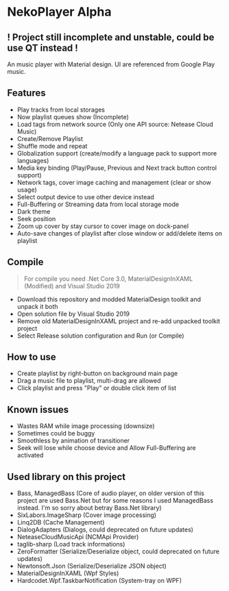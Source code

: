 # NekoPlayer Alpha
## ! Project still incomplete and unstable, could be use QT instead !

An music player with Material design. 
UI are referenced from Google Play music.

## Features
* Play tracks from local storages
* Now playlist queues show (Incomplete)
* Load tags from network source (Only one API source: Netease Cloud Music)
* Create/Remove Playlist
* Shuffle mode and repeat
* Globalization support (create/modify a language pack to support more languages)
* Media key binding (Play/Pause, Previous and Next track button control support)
* Network tags, cover image caching and management (clear or show usage)
* Select output device to use other device instead
* Full-Buffering or Streaming data from local storage mode
* Dark theme
* Seek position
* Zoom up cover by stay cursor to cover image on dock-panel
* Auto-save changes of playlist after close window or add/delete items on playlist

## Compile
> For compile you need .Net Core 3.0, MaterialDesignInXAML (Modified) and Visual Studio 2019
- Download this repository and modded MaterialDesign toolkit and unpack it both
- Open solution file by Visual Studio 2019
- Remove old MaterialDesignInXAML project and re-add unpacked toolkit project
- Select Release solution configuration and Run (or Compile)

## How to use
- Create playlist by right-button on background main page
- Drag a music file to playlist, multi-drag are allowed
- Click playlist and press "Play" or double click item of list

## Known issues
- Wastes RAM while image processing (downsize)
- Sometimes could be buggy
- Smoothless by animation of transitioner
- Seek will lose while choose device and Allow Full-Buffering are activated

## Used library on this project
- Bass, ManagedBass (Core of audio player, on older version of this project are used Bass.Net but for some reasons I used ManagedBass instead. I'm so sorry about betray Bass.Net library)
- SixLabors.ImageSharp (Cover image processing)
- Linq2DB (Cache Management)
- DialogAdapters (Dialogs, could deprecated on future updates)
- NeteaseCloudMusicApi (NCMApi Provider)
- taglib-sharp (Load track informations)
- ZeroFormatter (Serialize/Deserialize object, could deprecated on future updates)
- Newtonsoft.Json (Serialize/Deserialize JSON object)
- MaterialDesignInXAML (Wpf Styles)
- Hardcodet.Wpf.TaskbarNotification (System-tray on WPF)
